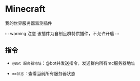 # Minecraft

我的世界服务器监测插件

::: warning 注意
该插件为自制且群特供插件，不允许开启
:::

## 指令

- `@Bot 服务器地址`：@bot并发送指令，发送群内所有mc服务器地址

- `mc状态`：查看当前所有服务器状态